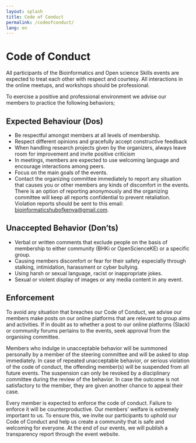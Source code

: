 ```yaml
---
layout: splash
title: Code of Conduct
permalink: /codeofconduct/
lang: en
---
```


# Code of Conduct 

All participants of the Bioinformatics and Open science Skills events are expected to treat each other with respect and courtesy. All interactions in the online meetups, and workshops should be professional.

To exercise a positive and professional environment we advise our members to practice the following behaviors;

## Expected Behaviour (Dos)
- Be respectful amongst members at all levels of membership.
- Respect different opinions and gracefully accept constructive feedback 
- When handling research projects given by the organizers, always leave room for improvement and invite positive criticism   
- In meetings, members are expected to use welcoming language and encourage interactions among peers.
- Focus on the main goals of the events.
- Contact the organizing committee immediately to report any situation that causes you or other members any kinds of discomfort in the events. There is an option of reporting anonymously and the organizing committee will keep all reports confidential to prevent retaliation.
Violation reports should be sent to this email: bioinformaticshubofkenya@gmail.com. 


## Unaccepted Behavior (Don’ts)

- Verbal or written comments that exclude people on the basis of membership to either community (BHKi or OpenScienceKE) or a specific group.
- Causing members discomfort or fear for their safety especially through stalking, intimidation, harassment or cyber bullying.
- Using harsh or sexual language, racist or inappropriate jokes.
- Sexual or violent display of images or any media content in any event.

## Enforcement
To avoid any situation that breaches our Code of Conduct, we advise our members make posts on our online platforms that are relevant to group aims and activities.  If in doubt as to whether a post to our online platforms (Slack) or community forums pertains to the events, seek approval from the organising committee.

Members who indulge in unacceptable behavior will be summoned personally by a member of the steering committee and will be asked to stop immediately. In case of repeated unacceptable behavior, or serious violation of the code of conduct, the offending member(s) will be suspended from all future events. The suspension can only be revoked by a disciplinary committee during the review of the behavior. In case the outcome is not satisfactory to the member, they are given another chance to appeal their case.

Every member is expected to enforce the code of conduct. Failure to enforce it will be counterproductive. Our members’ welfare is extremely important to us. To ensure this, we invite our participants to uphold our Code of Conduct and help us create a community that is safe and welcoming for everyone. At the end of our events, we will publish a transparency report through the event website.
